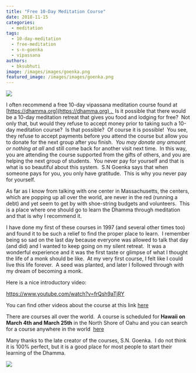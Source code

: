 ```yaml
---
title: "Free 10-Day Meditation Course"
date: 2018-11-15
categories: 
  - meditation
tags: 
  - 10-day-meditation
  - free-meditation
  - s-n-goenka
  - vipassana
authors: 
  - bksubhuti
image: /images/images/goenka.png
featured_image: /images/images/goenka.png
---
```


[![](/images/vipassana-site.png)](https://americanmonk.org/wp-content/uploads/2018/11/vipassana-site.png)

I often recommend a free 10-day vipassana meditation course found at [https://dhamma.org](https://dhamma.org) .  Is it possible that there would be a 10-day meditation retreat that gives you food and lodging for free?  Not only that, but would they refuse to accept money prior to taking such a 10-day meditation course?  Is that possible?  Of course it is possible!  You see, they refuse to accept payments before you attend the course but allow you to donate for the next group after you finish.  _You may donate any amount or nothing at all_ and still come back for another visit next time.  In this way, you are attending the course supported from the gifts of others, and you are helping the next group of students.  You never pay for yourself and that is what is so beautiful about this system.  S.N Goenka says that when someone pays for you, you only have gratitude.  This is why you never pay for yourself.

As far as I know from talking with one center in Massachusetts, the centers, which are popping up all over the world, are never in the red (running a debt) and yet seem to get by with shoe-string budgets and volunteers.  This is a place where one should go to learn the Dhamma through meditation and that is why I recommend it.

I have done my first of these courses in 1997 (and several other times too) and found it to be such a relief to find the proper place to learn.  I remember being so sad on the last day because everyone was allowed to talk that day (and did) and I wanted to keep going on my silent retreat.  It was a wonderful experience and it was the first taste or glimpse of what I thought the life of a monk should be like.  At my very first course, I felt like I could live this life forever.  A seed was planted, and later I followed through with my dream of becoming a monk.

Here is a nice introductory video:

https://www.youtube.com/watch?v=frQsh9aTjRY

You can find other videos about the course at this link [here](http://www.dhamma.org/en-US/index)

There are courses all over the world.  A course is scheduled for **Hawaii on March 4th and March 25th** in the North Shore of Oahu and you can search for a course anywhere in the world  [here](http://www.dhamma.org/en-US/courses/search)

Many thanks to the late creator of the courses, S.N. Goenka.  I do not think it is 100% perfect, but it is a good place for most people to start their learning of the Dhamma.

[![](/images/goenka-300x232.png)](https://americanmonk.org/wp-content/uploads/2018/11/goenka.png)